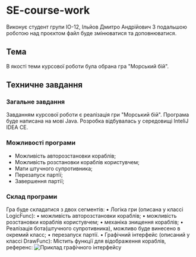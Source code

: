 # SE-course-work
Виконує студент групи ІО-12, Ільйов Дмитро Андрійович
З подальшою роботою над проєктом файл буде змінюватися та доповнюватися.

## Тема 
В якості теми курсової роботи була обрана гра "Морський бій".
## Техничне завдання

### Загальне завдання
Завданням курсової роботи є реалізація гри "Морський бій". Програма буде написана на мові Java. Розробка відбувалась у середовищі InteliJ IDEA CE.

### Можливості програми
- Можливість авторозстановки кораблів;
- Можливість розстановки кораблів користувчем;
- Мати штучного супротивника;
- Перезапуск партії;
- Завершення партії;

### Склад програми
Гра буде складатися з двох сегментів:
• Логіка гри (описана у классі LogicFunc):
	• можливість авторозстановки кораблів;
	• можливість розстановки кораблів користувчем;
	• механіка знищення кораблів;
	• Реалізація бота(штучного супротивника), можливо буде винесено в окремий класс;
	• перезапуск партії.
• Графічний інтерфейс (описаний у классі DrawFunc):
Містить функції для відображення кораблів, референс:
![Приклад графічного інтерфейсу](https://github.com/dmitriy-iliyov/SE-course-work/blob/main/Снимок%20экрана%202023-03-27%20в%2019.31.24.png)

